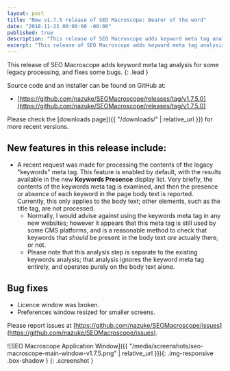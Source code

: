 ```yaml
---
layout: post
title: "New v1.7.5 release of SEO Macroscope: Bearer of the word"
date: "2018-11-23 00:00:00 -00:00"
published: true
description: "This release of SEO Macroscope adds keyword meta tag analysis."
excerpt: "This release of SEO Macroscope adds keyword meta tag analysis."
---
```


This release of SEO Macroscope adds keyword meta tag analysis for some legacy processing, and fixes some bugs.
{: .lead }

Source code and an installer can be found on GitHub at:

* [https://github.com/nazuke/SEOMacroscope/releases/tag/v1.7.5.0](https://github.com/nazuke/SEOMacroscope/releases/tag/v1.7.5.0)

Please check the [downloads page]({{ "/downloads/" | relative_url }}) for more recent versions.

## New features in this release include:

* A recent request was made for processing the contents of the legacy "keywords" meta tag. This feature is enabled by default, with the results available in the new **Keywords Presence** display list. Very briefly, the contents of the keywords meta tag is examined, and then the presence or absence of each keyword in the page body text is reported. Currently, this only applies to the body text; other elements, such as the title tag, are not processed.
  * Normally, I would advise against using the keywords meta tag in any new websites; however it appears that this meta tag is still used by some CMS platforms, and is a reasonable method to check that keywords that *should* be present in the body text *are* actually there, or not.
  * Please note that this analysis step is separate to the existing keywords analysis; that analysis ignores the keyword meta tag entirely, and operates purely on the body text alone.

## Bug fixes

* Licence window was broken.
* Preferences window resized for smaller screens.

Please report issues at [https://github.com/nazuke/SEOMacroscope/issues](https://github.com/nazuke/SEOMacroscope/issues).

![SEO Macroscope Application Window]({{ "/media/screenshots/seo-macroscope-main-window-v1.7.5.png" | relative_url }}){: .img-responsive .box-shadow }
{: .screenshot }
